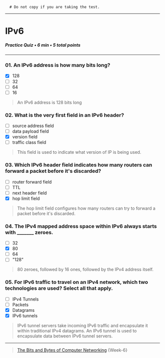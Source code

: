 ```
  # Do not copy if you are taking the test.
```
--- 

# IPv6     
##### Practice Quiz • 6 min • 5 total points 
----- 


### 01.  An IPv6 address is how many bits long?
       
- [x]  128       
- [ ]  32       
- [ ]  64       
- [ ]  16    

> An IPv6 address is 128 bits long


### 02.  What is the very first field in an IPv6 header?
       
- [ ]  source address field       
- [ ]  data payload field       
- [x]  version field       
- [ ]  traffic class field    

> This field is used to indicate what version of IP is being used.


### 03.  Which IPv6 header field indicates how many routers can forward a packet before it's discarded?
       
- [ ]  router forward field       
- [ ]  TTL       
- [ ]  next header field       
- [x]  hop limit field    

> The hop limit field configures how many routers can try to forward a packet before it's discarded.


### 04.  The IPv4 mapped address space within IPv6 always starts with _______ zeroes.   
       
- [ ]  32       
- [x]  80       
- [ ]  64       
- [ ]  "128" 

> 80 zeroes, followed by 16 ones, followed by the IPv4 address itself.


### 05.  For IPv6 traffic to travel on an IPv4 network, which two technologies are used? Select all that apply.   
       
- [ ]  IPv4 Tunnels       
- [ ]  Packets       
- [x]  Datagrams      
- [x]  IPv6 tunnels    

> IPv6 tunnel servers take incoming IPv6 traffic and encapsulate it within traditional IPv4 datagrams.
> An IPv6 tunnel is used to encapsulate data between IPv6 tunnel servers.


--- 
> [The Bits and Bytes of Computer Networking](https://www.coursera.org/learn/computer-networking/) {Week-6} 
